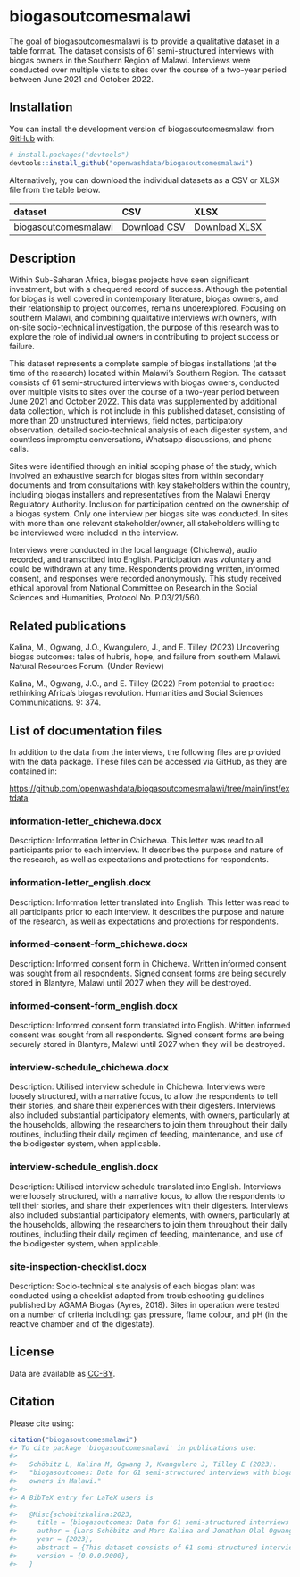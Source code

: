 
<!-- README.md is generated from README.Rmd. Please edit that file -->

# biogasoutcomesmalawi

<!-- badges: start -->
<!-- badges: end -->

The goal of biogasoutcomesmalawi is to provide a qualitative dataset in
a table format. The dataset consists of 61 semi-structured interviews
with biogas owners in the Southern Region of Malawi. Interviews were
conducted over multiple visits to sites over the course of a two-year
period between June 2021 and October 2022.

## Installation

You can install the development version of biogasoutcomesmalawi from
[GitHub](https://github.com/) with:

``` r
# install.packages("devtools")
devtools::install_github("openwashdata/biogasoutcomesmalawi")
```

Alternatively, you can download the individual datasets as a CSV or XLSX
file from the table below.

| dataset              | CSV                                                                                                                 | XLSX                                                                                                                  |
|:---------------------|:--------------------------------------------------------------------------------------------------------------------|:----------------------------------------------------------------------------------------------------------------------|
| biogasoutcomesmalawi | [Download CSV](https://github.com/openwashdata/biogasoutcomesmalawi/raw/main/inst/extdata/biogasoutcomesmalawi.csv) | [Download XLSX](https://github.com/openwashdata/biogasoutcomesmalawi/raw/main/inst/extdata/biogasoutcomesmalawi.xlsx) |

## Description

Within Sub-Saharan Africa, biogas projects have seen significant
investment, but with a chequered record of success. Although the
potential for biogas is well covered in contemporary literature, biogas
owners, and their relationship to project outcomes, remains
underexplored. Focusing on southern Malawi, and combining qualitative
interviews with owners, with on-site socio-technical investigation, the
purpose of this research was to explore the role of individual owners in
contributing to project success or failure.

This dataset represents a complete sample of biogas installations (at
the time of the research) located within Malawi’s Southern Region. The
dataset consists of 61 semi-structured interviews with biogas owners,
conducted over multiple visits to sites over the course of a two-year
period between June 2021 and October 2022. This data was supplemented by
additional data collection, which is not include in this published
dataset, consisting of more than 20 unstructured interviews, field
notes, participatory observation, detailed socio-technical analysis of
each digester system, and countless impromptu conversations, Whatsapp
discussions, and phone calls.

Sites were identified through an initial scoping phase of the study,
which involved an exhaustive search for biogas sites from within
secondary documents and from consultations with key stakeholders within
the country, including biogas installers and representatives from the
Malawi Energy Regulatory Authority. Inclusion for participation centred
on the ownership of a biogas system. Only one interview per biogas site
was conducted. In sites with more than one relevant stakeholder/owner,
all stakeholders willing to be interviewed were included in the
interview.

Interviews were conducted in the local language (Chichewa), audio
recorded, and transcribed into English. Participation was voluntary and
could be withdrawn at any time. Respondents providing written, informed
consent, and responses were recorded anonymously. This study received
ethical approval from National Committee on Research in the Social
Sciences and Humanities, Protocol No. P.03/21/560.

## Related publications

Kalina, M., Ogwang, J.O., Kwangulero, J., and E. Tilley (2023)
Uncovering biogas outcomes: tales of hubris, hope, and failure from
southern Malawi. Natural Resources Forum. (Under Review)

Kalina, M., Ogwang, J.O., and E. Tilley (2022) From potential to
practice: rethinking Africa’s biogas revolution. Humanities and Social
Sciences Communications. 9: 374.

## List of documentation files

In addition to the data from the interviews, the following files are
provided with the data package. These files can be accessed via GitHub,
as they are contained in:

<https://github.com/openwashdata/biogasoutcomesmalawi/tree/main/inst/extdata>

### information-letter_chichewa.docx

Description: Information letter in Chichewa. This letter was read to all
participants prior to each interview. It describes the purpose and
nature of the research, as well as expectations and protections for
respondents.

### information-letter_english.docx

Description: Information letter translated into English. This letter was
read to all participants prior to each interview. It describes the
purpose and nature of the research, as well as expectations and
protections for respondents.

### informed-consent-form_chichewa.docx

Description: Informed consent form in Chichewa. Written informed consent
was sought from all respondents. Signed consent forms are being securely
stored in Blantyre, Malawi until 2027 when they will be destroyed.

### informed-consent-form_english.docx

Description: Informed consent form translated into English. Written
informed consent was sought from all respondents. Signed consent forms
are being securely stored in Blantyre, Malawi until 2027 when they will
be destroyed.

### interview-schedule_chichewa.docx

Description: Utilised interview schedule in Chichewa. Interviews were
loosely structured, with a narrative focus, to allow the respondents to
tell their stories, and share their experiences with their digesters.
Interviews also included substantial participatory elements, with
owners, particularly at the households, allowing the researchers to join
them throughout their daily routines, including their daily regimen of
feeding, maintenance, and use of the biodigester system, when
applicable.

### interview-schedule_english.docx

Description: Utilised interview schedule translated into English.
Interviews were loosely structured, with a narrative focus, to allow the
respondents to tell their stories, and share their experiences with
their digesters. Interviews also included substantial participatory
elements, with owners, particularly at the households, allowing the
researchers to join them throughout their daily routines, including
their daily regimen of feeding, maintenance, and use of the biodigester
system, when applicable.

### site-inspection-checklist.docx

Description: Socio-technical site analysis of each biogas plant was
conducted using a checklist adapted from troubleshooting guidelines
published by AGAMA Biogas (Ayres, 2018). Sites in operation were tested
on a number of criteria including: gas pressure, flame colour, and pH
(in the reactive chamber and of the digestate).

## License

Data are available as
[CC-BY](https://github.com/openwashdata/biogasoutcomesmalawi/blob/main/LICENSE.md).

## Citation

Please cite using:

``` r
citation("biogasoutcomesmalawi")
#> To cite package 'biogasoutcomesmalawi' in publications use:
#> 
#>   Schöbitz L, Kalina M, Ogwang J, Kwangulero J, Tilley E (2023).
#>   "biogasoutcomes: Data for 61 semi-structured interviews with biogas
#>   owners in Malawi."
#> 
#> A BibTeX entry for LaTeX users is
#> 
#>   @Misc{schobitzkalina:2023,
#>     title = {biogasoutcomes: Data for 61 semi-structured interviews with biogas owners in Malawi},
#>     author = {Lars Schöbitz and Marc Kalina and Jonathan Olal Ogwang and Jonathan Kwangulero and Elizabeth Tilley},
#>     year = {2023},
#>     abstract = {This dataset consists of 61 semi-structured interviews with biogas owners in the Southern Region of Malawi. Interviews were conducted over multiple visits to sites over the course of a two-year period between June 2021 and October 2022.},
#>     version = {0.0.0.9000},
#>   }
```
